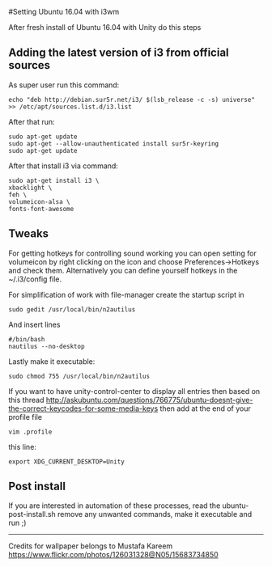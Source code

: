 #Setting Ubuntu 16.04 with i3wm

After fresh install of Ubuntu 16.04 with Unity do this steps

## Adding the latest version of i3 from official sources
As super user run this command:
```
echo "deb http://debian.sur5r.net/i3/ $(lsb_release -c -s) universe" >> /etc/apt/sources.list.d/i3.list
```
After that run:
```
sudo apt-get update
sudo apt-get --allow-unauthenticated install sur5r-keyring
sudo apt-get update
```
After that install i3 via command:
```
sudo apt-get install i3 \
xbacklight \
feh \
volumeicon-alsa \
fonts-font-awesome
```

## Tweaks
For getting hotkeys for controlling sound working you can open setting for volumeicon by right clicking on the icon and choose Preferences->Hotkeys and check them. Alternatively you can define yourself hotkeys in the ~/.i3/config file.

For simplification of work with file-manager create the startup script in
```
sudo gedit /usr/local/bin/n2autilus
```
And insert lines
```
#/bin/bash
nautilus --no-desktop
```
Lastly make it executable:
```
sudo chmod 755 /usr/local/bin/n2autilus
```
If you want to have unity-control-center to display all entries then based on this thread
http://askubuntu.com/questions/766775/ubuntu-doesnt-give-the-correct-keycodes-for-some-media-keys
then add at the end of your profile file
```
vim .profile
```
this line:
```
export XDG_CURRENT_DESKTOP=Unity
```
## Post install
If you are interested in automation of these processes, read the ubuntu-post-install.sh remove any unwanted commands, make it executable and run ;)

---

Credits for wallpaper belongs to Mustafa Kareem
https://www.flickr.com/photos/126031328@N05/15683734850
